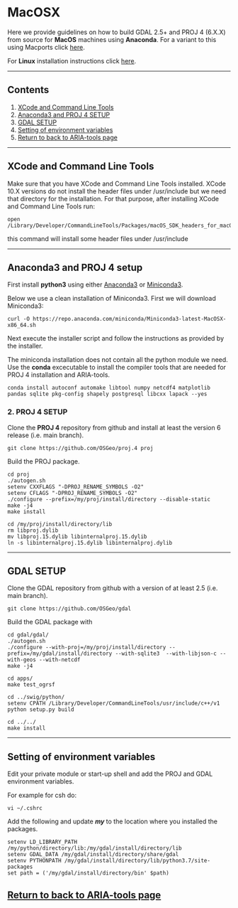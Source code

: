 # MacOSX
Here we provide guidelines on how to build GDAL 2.5+ and PROJ 4 (6.X.X) from source for **MacOS** machines using **Anaconda**.  For a variant to this using Macports click [here](https://github.com/dbekaert/ARIA-tools/blob/master/MacOS_source_build.md).


For **Linux** installation instructions click [here](https://github.com/dbekaert/ARIA-tools/blob/master/Linux_source_build.md).



------
## Contents

1. [XCode and Command Line Tools](#xcode-and-command-line-tools)
2. [Anaconda3 and PROJ 4 SETUP](#anaconda3-and-proj-4-setup) 
3. [GDAL SETUP](#gdal-setup)
4. [Setting of environment variables](#setting-of-environment-variables)
5. [Return to back to ARIA-tools page](https://github.com/dbekaert/ARIA-tools)


------
## XCode and Command Line Tools
Make sure that you have XCode and Command Line Tools installed. XCode 10.X versions do not install the header files under /usr/include but we need that directory for the installation.
For that purpose, after installing XCode and Command Line Tools run:
```
open /Library/Developer/CommandLineTools/Packages/macOS_SDK_headers_for_macOS_10.14.pkg
```
this command will install some header files under /usr/include


------
## Anaconda3 and PROJ 4 setup
First install **python3** using either [Anaconda3](https://www.anaconda.com/distribution/) or [Miniconda3](https://docs.conda.io/en/latest/miniconda.html).

Below we use a clean installation of Miniconda3. First we will download Miniconda3:
```
curl -O https://repo.anaconda.com/miniconda/Miniconda3-latest-MacOSX-x86_64.sh
```
Next execute the installer script and follow the instructions as provided by the installer.

The miniconda installation does not contain all the python module we need.
Use the **conda** excecutable to install the compiler tools that are needed for PROJ 4 installation and ARIA-tools.
```
conda install autoconf automake libtool numpy netcdf4 matplotlib pandas sqlite pkg-config shapely postgresql libcxx lapack --yes
```

### 2. PROJ 4 SETUP
Clone the **PROJ 4** repository from github and install at least the version 6 release (i.e. main branch).
```
git clone https://github.com/OSGeo/proj.4 proj
```

Build the PROJ package.
```
cd proj
./autogen.sh
setenv CXXFLAGS "-DPROJ_RENAME_SYMBOLS -O2"
setenv CFLAGS "-DPROJ_RENAME_SYMBOLS -O2"
./configure --prefix=/my/proj/install/directory --disable-static
make -j4
make install

cd /my/proj/install/directory/lib
rm libproj.dylib
mv libproj.15.dylib libinternalproj.15.dylib
ln -s libinternalproj.15.dylib libinternalproj.dylib

```

------
## GDAL SETUP
Clone the GDAL repository from github with a version of at least 2.5 (i.e. main branch).
```
git clone https://github.com/OSGeo/gdal
```

Build the GDAL package with
```
cd gdal/gdal/
./autogen.sh
./configure --with-proj=/my/proj/install/directory --prefix=/my/gdal/install/directory --with-sqlite3  --with-libjson-c --with-geos --with-netcdf
make -j4

cd apps/
make test_ogrsf

cd ../swig/python/
setenv CPATH /Library/Developer/CommandLineTools/usr/include/c++/v1
python setup.py build

cd ../../
make install
```

------
## Setting of environment variables
Edit your private module or start-up shell and add the PROJ and GDAL environment variables.

For example for csh do:
```
vi ~/.cshrc
```

Add the following and update ***my*** to the location where you installed the packages.
```
setenv LD_LIBRARY_PATH /my/python/directory/lib:/my/gdal/install/directory/lib
setenv GDAL_DATA /my/gdal/install/directory/share/gdal
setenv PYTHONPATH /my/gdal/install/directory/lib/python3.7/site-packages
set path = ('/my/gdal/install/directory/bin' $path)
```


## [Return to back to ARIA-tools page](https://github.com/dbekaert/ARIA-tools)

